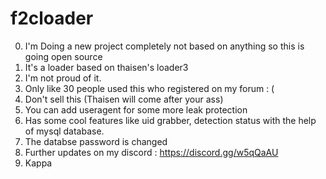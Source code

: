 # f2cloader

0. I'm Doing a new project completely not based on anything so this is going open source<br>
1. It's a loader based on thaisen's loader3<br>
2. I'm not proud of it.<br>
3. Only like 30 people used this who registered on my forum : ( <br>
4. Don't sell this (Thaisen will come after your ass)<br>
5. You can add useragent for some more leak protection<br>
6. Has some cool features like uid grabber, detection status with the help of mysql database.<br>
7. The databse password is changed<br>
8. Further updates on my discord : https://discord.gg/w5qQaAU<br>
9. Kappa<br>
